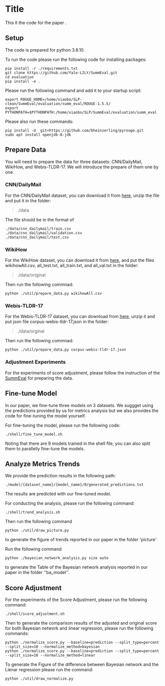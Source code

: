 # Title

This it the code for the paper .

## Setup
The code is prepared for python 3.8.10. 

To run the code please run the following code for installing packages:

```
pip install -r ./requirements.txt
git clone https://github.com/Yale-LILY/SummEval.git
cd evaluation
pip install -e .
```

Please run the following command and add it to your startup script:

```
export ROUGE_HOME=/home/xiaobo/SLP-clean/SummEval/evaluation/summ_eval/ROUGE-1.5.5/
export PYTHONPATH=$PYTHONPATH:/home/xiaobo/SLP/SummEval/evaluation/summ_eval
```

Please also run these commands:

```
pip install -U  git+https://github.com/bheinzerling/pyrouge.git
sudo apt install openjdk-8-jdk
```


## Prepare Data

You will need to prepare the data for three datasets: CNN/DailyMail, WikiHow, and Webis-TLDR-17. We will introduce the prepare of them one by one.

### CNN/DailyMail 
For the CNN/DailyMail dataset, you can download it from [here](https://www.kaggle.com/datasets/gowrishankarp/newspaper-text-summarization-cnn-dailymail), unzip the file and put it in the folder: 

> ./data

The file should be in the format of 
```
./data/cnn_dailymail/train.csv
./data/cnn_dailymail/validation.csv
./data/cnn_dailymail/test.csv
```

### WikiHow
For the WikiHow dataset, you can download it from [here](https://ucsb.app.box.com/s/ap23l8gafpezf4tq3wapr6u8241zz358), and put the files wikihowAll.csv, all_test.txt, all_train.txt, and all_val.txt in the folder:

> ./data/original

Then run the following commnad:

```
python ./util/prepare_data.py wikihowAll.csv
```

### Webis-TLDR-17 
For the Webis-TLDR-17 dataset, you can download from [here](https://webis.de/data/webis-tldr-17.html), unzip it and put json file corpus-webis-tldr-17.json in the folder:

> ./data/orginal

Then run the following commnad:

```
python ./util/prepare_data.py corpus-webis-tldr-17.json
```


### Adjustment Experiments
For the experiments of score adjustment, please follow the instruction of the [SummEval](https://github.com/Yale-LILY/SummEval/blob/master/README.md) for preparing the data.


## Fine-tune Model

In our paper, we fine-tune three models on 3 datasets. We suggget using the predictions provided by us for metrics analysis but we also provides the code for fine-tuning the model yourself.

For fine-tuning the model, please run the following code:
```
./shell/fine_tune_model.sh
```

Noting that there are 9 models trained in the shell file, you can also split them to parallelly fine-tune the models.

## Analyze Metrics Trends
We provide the prediction results in the following path:
```
./model/{dataset_name}/{model_name}/0/generated_predictions.txt
```
The results are predicted with our fine-tuned model.

For conducting the analysis, please run the following command:
```
./shell/trend_analysis.sh
```

Then run the following command
```
python ./util/draw_picture.py
```
to generate the figure of trends reported in our paper in the folder 'picture'

Run the following command
```
python ./bayesian_network_analysis.py size auto
```
to generate the Table of the Bayesian network analysis reported in our paper in the folder ''ba_model''. 

## Score Adjustment

For the experiments of the Score Adjustment, please run the following command:
```
./shell/score_adjustment.sh
```

Then to generate the comparison results of the adjusted and original score for both Bayesian network and linear regression, please run the following commands:
```
python ./normalize_score.py --baseline=prediction --split_type=percent --split_size=10 --normalize_method=bayesian
python ./normalize_score.py --baseline=prediction --split_type=percent --split_size=10 --normalize_method=linear
```

To generate the Figure of the difference between Bayesian network and the Lienar regression please run the command:
```
python ./util/draw_normalize.py
```